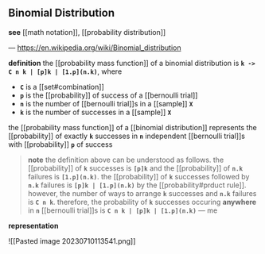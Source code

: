 ## Binomial Distribution

**see** [[math notation]], [[probability distribution]]

&mdash; <https://en.wikipedia.org/wiki/Binomial_distribution>

**definition** the [[probability mass function]] of a binomial distribution is **`k -> C n k | [p]k | [1.p](n.k)`**, where

- **`C`** is a [[set#combination]]
- **`p`** is the [[probability]] of success of a [[bernoulli trial]]
- **`n`** is the number of [[bernoulli trial]]s in a [[sample]] **`X`**
- **`k`** is the number of successes in a [[sample]] **`X`**

the [[probability mass function]] of a [[binomial distribution]] represents the [[probability]] of exactly **`k`** successes in **`n`** independent [[bernoulli trial]]s with [[probability]] **`p`** of success

> **note** the definition above can be understood as follows. the [[probability]] of **`k`** successes is **`[p]k`** and the [[probability]] of **`n.k`** failures is **`[1.p](n.k)`**. the [[probability]] of **`k`** successes followed by **`n.k`** failures is **`[p]k | [1.p](n.k)`** by the [[probability#prduct rule]]. however, the number of ways to arrange **`k`** successes and **`n.k`** failures is **`C n k`**. therefore, the probability of **`k`** successes occuring **anywhere** in **`n`** [[bernoulli trial]]s is **`C n k | [p]k | [1.p](n.k)`** &mdash; me

**representation**

![[Pasted image 20230710113541.png]]
